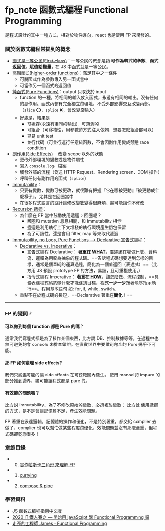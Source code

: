 # fp_note 函數式編程 Functional Programming

是程式設計的其中一種方式，相對於物件導向，react 也是使用 FP 來開發的。

### 關於函數式編程常提到的概念

- <u>函式是一等公民(First-class)</u>：一等公民的概念是指 **可作為韓式的參數、函式返回值、賦值給變量**，在 JS 中函式就是一等公民。
- <u>高階函式(higher-order functions)</u>：滿足其中之一條件
  - 可將函式作為參數傳入另一函式當中
  - 可當作另一個函式的返回值
- <u>純函式(Pure Functions)</u>：output 只取決於 input
  - function 的一種，將相同的輸入放入函式，永遠有相同的輸出，沒有任何的副作用。函式內部有完全獨立的環境，不受外部影響交互改變內部。（`slice` ⭕️，`splice` ❌，會改變原輸入）
  - 好處是，結果是
    - 可緩存(永遠有相同的輸出)、可預測的
    - 可組合（可移植性，用參數的方式注入依賴，想要怎麼組合都可以）
    - 容易 unit test
    - 並行代碼（可並行運行任意純函數，不會因副作用變成競態 race condition
- <u>副作用(Side Effects)</u>： 改變 scope 以外的狀態
  - 更改外部環境的變數或是物件屬性
  - 寫入 `console.log`、檔案
  - 觸發外部的流程（發送 HTTP Request、Rendering screen、DOM 操作）
  - 呼叫任何有副作用的函式（`splice`）
- <u>Immutability</u>：
  - 只要有變數，變數可被更改，就很難有把握『它在哪被更動』『被更動成什麼樣子』，尤其是在回圈當中
  - 在很多程式語言的設計讓修改變數變得很麻煩，盡可能讓你不修改
- <u>Recursion 遞迴</u>：
  - 為什麼在 FP 當中鼓勵使用遞迴 > 回圈呢？
    - 回圈和 mutation 息息相關，和 Immutability 相悖
    - 遞迴是利用執行上下文堆棧的執行環境產生閉包保留
    - 為了可讀性，還是會用 filter, map 等來取代遞迴
- <u>Immutability, no Loop, Pure Functions --> Declarative 宣告式編程</u>：
  - <u>Declarative vs. Imperative</u>：
    - 宣告式編程 Declarative：
      **著重在 <u>WHAT</u>**，描述該在哪做什麼、資料流，邏輯為用較為抽象的程式碼。==告訴程式碼想要達到怎樣的目標，通常是個單純的運算過程，簡化為一個值返回（表達式）==（比方用 JS 預設 prototype FP 的方法，易讀，且可重複使用。）
    - 指令式編程 Imperative：
      **著重在 <u>HOW</u>**，該怎麼做、流程控制，==具體表達程式碼該做什麼才能達到目標，程式**一步一步**按著順序指示執行==。程用基本語句 如: for, if, while, switch。
  - 重點不在於程式碼的長短，==Declarative 著重在**簡化**！==

---

### FP 的疑問？

#### 可以做到每個 function 都是 Pure 的嗎？

通常我們寫程式都是為了操作某個東西，比方說 DB、控制數據等等，在過程中也無可避免的會 console 來排查錯誤。在真實世界中要做到完全的 Pure 幾乎不可能。

#### 那 FP 如何處理 side effects?

我們只能盡可能的讓 side effects 在可控範圍內發生。
使用 monad 把 impure 的部分推到邊界，盡可能讓程式都是 pure 的。

#### 有效能的問題嗎？

比方説 Immutability，為了不修改原始的變數，必須複製變數；
比方說 使用遞迴的方式，是不是會讓記憶體不足，產生效能問題。

FP 著重在表達邏輯，記憶體的操作和優化，不是特別著重，都交給 complier 去做了，complier 也可以幫忙做某些程度的優化，效能問題並沒有那麼嚴重，但程式碼卻乾淨很多！

### 章節目錄

- 0. [實作帕斯卡三角形 來理解 FP](./00_pascal.md)
- 1. [currying](./01_currying.md)
- 2. [compose & pipe](./02_composition.md)

### 學習資料

- [JS 函数式编程指南中文版](https://jigsawye.gitbooks.io/mostly-adequate-guide/content/)
- [2020 IT 鐵人賽之 — 開始用 javaScript 學 Functional Programming 囉](https://medium.com/hannah-lin/2020-it-鐵人賽之-開始用-javascript-學-functional-programming-囉-f7b050a60406)
- [走歪的工程師 James - Functional Programming](https://www.youtube.com/playlist?list=PLz-S_Wd1N3strXFgvAt4fCSiafDk8xsLq)
